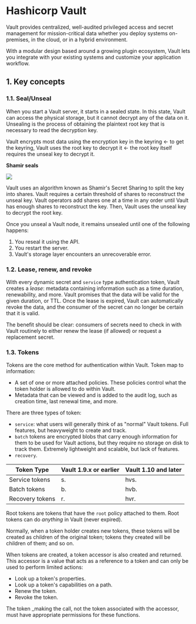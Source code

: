 # Hashicorp Vault

Vault provides centralized, well-audited privileged access and secret management for mission-critical data whether you deploy systems on-premises, in the cloud, or in a hybrid environment.

With a modular design based around a growing plugin ecosystem, Vault lets you integrate with your existing systems and customize your application workflow.

## 1. Key concepts

### 1.1. Seal/Unseal

When you start a Vault server, it starts in a sealed state. In this state, Vault can access the physical storage, but it cannot decrypt any of the data on it. Unsealing is the process of obtaining the plaintext root key that is necessary to read the decryption key.

Vault encrypts most data using the encryption key in the keyring <- to get the keyring, Vault uses the root key to decrypt it <- the root key itself requires the unseal key to decrypt it.

**Shamir seals**

![](https://web-unified-docs-hashicorp.vercel.app/api/assets/vault/latest/img/vault-shamir-seal.png)

Vault uses an algorithm known as Shamir's Secret Sharing to split the key into shares. Vault requires a certain threshold of shares to reconstruct the unseal key. Vault operators add shares one at a time in any order until Vault has enough shares to reconstruct the key. Then, Vault uses the unseal key to decrypt the root key.

Once you unseal a Vault node, it remains unsealed until one of the following happens:

1. You reseal it using the API.
2. You restart the server.
3. Vault's storage layer encounters an unrecoverable error.

### 1.2. Lease, renew, and revoke

With every dynamic secret and `service` type authentication token, Vault creates a _lease_: metadata containing information such as a time duration, renewability, and more. Vault promises that the data will be valid for the given duration, or TTL. Once the lease is expired, Vault can automatically revoke the data, and the consumer of the secret can no longer be certain that it is valid.

The benefit should be clear: consumers of secrets need to check in with Vault routinely to either renew the lease (if allowed) or request a replacement secret.

### 1.3. Tokens

Tokens are the core method for authentication within Vault.
Token map to information:

- A set of one or more attached policies. These policies control what the token holder is allowed to do within Vault.
- Metadata that can be viewed and is added to the audit log, such as creation time, last renewal time, and more.

There are three types of token:

- `service`: what users will generally think of as "normal" Vault tokens. Full features, but heavyweight to create and track.
- `batch` tokens are encrypted blobs that carry enough information for them to be used for Vault actions, but they require no storage on disk to track them. Extremely lightweight and scalable, but lack of features.
- `recovery`.

| Token Type      | Vault 1.9.x or earlier | Vault 1.10 and later |
| --------------- | ---------------------- | -------------------- |
| Service tokens  | s.<random>             | hvs.<random>         |
| Batch tokens    | b.<random>             | hvb.<random>         |
| Recovery tokens | r.<random>             | hvr.<random>         |

Root tokens are tokens that have the `root` policy attached to them. Root tokens can do _anything_ in Vault (never expired).

Normally, when a token holder creates new tokens, these tokens will be created as children of the original token; tokens they created will be children of them; and so on.

When tokens are created, a token accessor is also created and returned. This accessor is a value that acts as a reference to a token and can only be used to perform limited actions:

- Look up a token's properties.
- Look up a token's capabilities on a path.
- Renew the token.
- Revoke the token.

The token \_making the call, not the token associated with the accessor, must have appropriate permissions for these functions.
